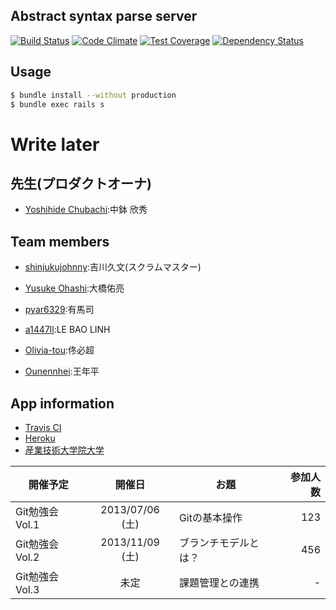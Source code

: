 Abstract syntax parse server
-------------------------------

[![Build Status](https://travis-ci.org/SBR2015/OoTalk_backend.svg?branch=master)](https://travis-ci.org/SBR2015/OoTalk_backend)
[![Code Climate](https://codeclimate.com/github/SBR2015/OoTalk_backend/badges/gpa.svg)](https://codeclimate.com/github/SBR2015/OoTalk_backend)
[![Test Coverage](https://codeclimate.com/github/SBR2015/OoTalk_backend/badges/coverage.svg)](https://codeclimate.com/github/SBR2015/OoTalk_backend/coverage)
[![Dependency Status](https://gemnasium.com/SBR2015/OoTalk_backend.svg)](https://gemnasium.com/SBR2015/OoTalk_backend)

Usage
-----

```bash
$ bundle install --without production
$ bundle exec rails s
```

# Write later
先生(プロダクトオーナ)
---------------
- [Yoshihide Chubachi](https://github.com/ychubachi):中鉢 欣秀

Team members
---------------
- [shinjukujohnny](https://github.com/shinjukujohnny):吉川久文(スクラムマスター)

- [Yusuke Ohashi](https://github.com/yuchan):大橋佑亮

- [pyar6329](https://github.com/pyar6329):有馬司

- [a1447ll](https://github.com/a1447ll):LE BAO LINH

- [Olivia-tou](https://github.com/Olivia-tou):佟必超

- [Ounennhei](https://github.com/Ounennhei):王年平

App information
---------------
- [Travis CI](https://travis-ci.org/SBR2015/OoTalk_backend)
- [Heroku](http://ootalkbackend.herokuapp.com)
- [産業技術大学院大学](http://aiit.ac.jp/)

| 開催予定        | 開催日          | お題                 | 参加人数|
| --------------- |:---------------:| -------------------- | -------:|
| Git勉強会 Vol.1 | 2013/07/06 (土) | Gitの基本操作        | 123     |
| Git勉強会 Vol.2 | 2013/11/09 (土) | ブランチモデルとは？ | 456     |
| Git勉強会 Vol.3 | 未定            | 課題管理との連携     | -       |
